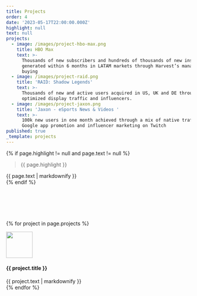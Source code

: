 ```yaml
---
title: Projects
order: 4
date: '2023-05-17T22:00:00.000Z'
highlight: null
text: null
projects:
  - image: /images/project-hbo-max.png
    title: HBO Max
    text: >-
      Thousands of new subscribers and hundreds of thousands of new installs
      generated within 6 months in LATAM markets through Harvest’s managed media
      buying
  - image: /images/project-raid.png
    title: 'RAID: Shadow Legends'
    text: >-
      Thousands of new and active users acquired in US, UK and DE through
      optimized display traffic and influencers.
  - image: /images/project-jaxon.png
    title: 'Jaxon - eSports News & Videos '
    text: >-
      100k new users in one month achieved through a mix of native traffic,
      Google app promotion and influencer marketing on Twitch
published: true
_template: projects
---
```




{% if page.highlight != null and page.text != null %}
<div class="row">
  <div class="col-xs-12 col-sm-6">
    <blockquote><p>{{ page.highlight }}</p></blockquote>
  </div>
  <div class="col-xs-12 col-sm-6">
    {{ page.text | markdownify }}
  </div>
</div>
{% endif %}

<div class="row u-menu-paddding" style="margin-top: 6rem;">

{% for project in page.projects %}

<div class="col-xs-12 col-sm-4">
  <div class="project">
  <img src="{{ site.baseurl }}{{ project.image }}" alt="" style="height: 4.5rem;" title="{{ project.title }}" />
    <h4>{{ project.title }}</h4>
    {{ project.text | markdownify }}
  </div>
</div>
{% endfor %}

</div>
